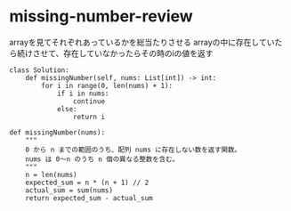 # missing-number-review

arrayを見てそれぞれあっているかを総当たりさせる
arrayの中に存在していたら続けさせて、存在していなかったらその時のiの値を返す

```
class Solution:
    def missingNumber(self, nums: List[int]) -> int:
        for i in range(0, len(nums) + 1):
            if i in nums:
                continue
            else:
                return i
```





```
def missingNumber(nums):
    """
    0 から n までの範囲のうち、配列 nums に存在しない数を返す関数。
    nums は 0〜n のうち n 個の異なる整数を含む。
    """
    n = len(nums)
    expected_sum = n * (n + 1) // 2
    actual_sum = sum(nums)
    return expected_sum - actual_sum
```

